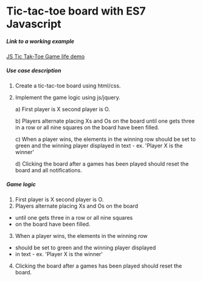 # Tic-tac-toe board with ES7 Javascript

##### Link to a working example
[JS Tic Tak-Toe Game life demo](https://r1.userto.com/demo-tic-tak-toe-js.html)


##### Use case description

1)  Create a tic-tac-toe board using html/css.

2)  Implement the game logic using js/jquery.

    a) First player is X second player is O.
    
    b) Players alternate placing Xs and Os on the board
        until one gets three in a row or all nine squares
        on the board have been filled.
        
    c) When a player wins, the elements in the winning row
        should be set to green and the winning player displayed
        in text - ex. 'Player X is the winner'
        
    d) Clicking the board after a games has been played should reset
        the board and all notifications.
 
##### Game logic
 
 1) First player is X second player is O.
 2) Players alternate placing Xs and Os on the board
 *    until one gets three in a row or all nine squares
 *    on the board have been filled.
 3) When a player wins, the elements in the winning row
 *    should be set to green and the winning player displayed
 *    in text - ex. 'Player X is the winner'
 4) Clicking the board after a games has been played should reset the board.
 
